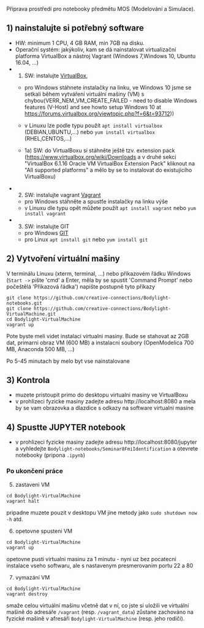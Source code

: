 Příprava prostředí pro notebooky předmětu MOS (Modelování a Simulace).

## 1) nainstalujte si potřebný software

  * HW: minimum 1 CPU, 4 GB RAM, min 7GB na disku.
  * Operační systém: jakýkoliv, kam se dá nainstalovat virtualizační platforma VirtualBox a nástroj Vagrant (Windows 7,Windows 10, Ubuntu 16.04, ...)
  * 1) SW: instalujte [VirtualBox](https://www.virtualbox.org/wiki/Downloads),
    * pro Windows stáhnete instalačky na linku, ve Windows 10 jsme se setkali během vytváření virtuální mašiny (VM) s chybou(VERR_NEM_VM_CREATE_FAILED - need to disable Windows features (V-Host) and see howto setup Windows 10 at https://forums.virtualbox.org/viewtopic.php?f=6&t=93712))
    * v Linuxu lze podle typu použít `apt install virtualbox` (DEBIAN,UBUNTU,...) nebo `yum install virtualbox` (RHEL,CENTOS,...)

    * 1a) SW: do VirtualBoxu si stáhněte ještě tzv. extension pack (https://www.virtualbox.org/wiki/Downloads a v druhé sekci "VirtualBox 6.1.16 Oracle VM VirtualBox Extension Pack" kliknout na "All supported platforms" a mělo by se to instalovat do existujícího VirtualBoxu)
  * 2) SW: instalujte vagrant [Vagrant](https://www.vagrantup.com/downloads.html)
    * pro Windows stáhněte a spustťe instalačky na linku výše
    * v Linuxu dle typu opět můžete použít `apt install vagrant` nebo `yum install vagrant`
  * 3) SW: instalujte GIT
    * pro Windows [GIT](https://git-scm.com/download)
    * pro Linux `apt install git` nebo `yum install git`
     
## 2) Vytvoření virtuální mašiny
V terminálu Linuxu (xterm, terminal, ...) nebo příkazovém řádku Windows (`Start ->` pište 'cmd' a Enter, měla by se spustit 'Command Prompt' nebo počeštělá 'Příkazová řádka')
napište postupně tyto příkazy
```
git clone https://github.com/creative-connections/Bodylight-notebooks.git
git clone https://github.com/creative-connections/Bodylight-VirtualMachine.git
cd Bodylight-VirtualMachine
vagrant up     
```

Pote byste meli videt instalaci virtualni masiny. Bude se stahovat az 2GB dat, primarni obraz VM (600 MB) a instalacni soubory (OpenModelica 700 MB, Anaconda 500 MB, ...)

Po 5-45 minutach by melo byt vse nainstalovane

## 3) Kontrola
  * muzete pristoupit primo do desktopu virtualni masiny ve VirtualBoxu
  * v prohlizeci fyzicke masiny zadejte adresu http://localhost:8080 a mela by se vam obrazovka a dlazdice s odkazy na software virtualni masine
  
## 4) Spustte JUPYTER notebook
  * v prohlizeci fyzicke masiny zadejte adresu http://localhost:8080/jupyter a vyhledejte `Bodylight-notebooks/Seminar8FmiIdentification` a otevrete notebooky (pripona `.ipynb`)


### Po ukončení práce 
5) zastaveni VM
```
cd Bodylight-VirtualMachine
vagrant halt
```
pripadne muzete pouzit v desktopu VM jine metody jako `sudo shutdown now -h` atd.

6) opetovne spusteni VM
```
cd Bodylight-VirtualMachine
vagrant up
```
opetovne pusti virtualni masinu za 1 minutu - nyni uz bez pocatecni instalace vseho softwaru, ale s nastavenym presmerovanim portu 22 a 80

7) vymazání VM
```
cd Bodylight-VirtualMachine
vagrant destroy
```
smaže celou virtuální mašinu včetně dat v ní, co jste si uložili ve virtuální mašině do adresáře `/vagrant` (resp. `/vagrant_data`) zůstane zachováno na fyzické mašině v afresáři `Bodylight-VirtualMachine` (resp. jeho rodiči).
